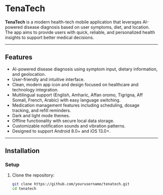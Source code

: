 # TenaTech

**TenaTech** is a modern health-tech mobile application that leverages AI-powered disease diagnosis based on user symptoms, diet, and location. The app aims to provide users with quick, reliable, and personalized health insights to support better medical decisions.

---

## Features

- AI-powered disease diagnosis using symptom input, dietary information, and geolocation.
- User-friendly and intuitive interface.
- Clean, modern app icon and design focused on healthcare and technology integration.
- Multilingual support (English, Amharic, Affan oromo, Tigrigna, Aff Somali, French, Arabic) with easy language switching.
- Medication management features including scheduling, dosage tracking, and refill reminders.
- Dark and light mode themes.
- Offline functionality with secure local data storage.
- Customizable notification sounds and vibration patterns.
- Designed to support Android 8.0+ and iOS 13.0+.

---

## Installation
 
### Setup

1. Clone the repository:
   ```bash
   git clone https://github.com/yourusername/tenatech.git
   cd tenatech
